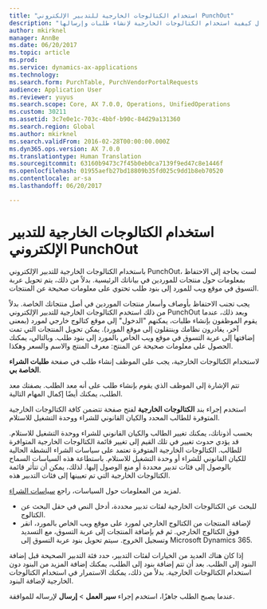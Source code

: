 ```yaml
---
title: "استخدام الكتالوجات الخارجية للتدبير الإلكتروني PunchOut"
description: "يشرح هذا المقال كيفية استخدام الكتالوجات الخارجية لإنشاء طلبات وإرسالها."
author: mkirknel
manager: AnnBe
ms.date: 06/20/2017
ms.topic: article
ms.prod: 
ms.service: dynamics-ax-applications
ms.technology: 
ms.search.form: PurchTable, PurchVendorPortalRequests
audience: Application User
ms.reviewer: yuyus
ms.search.scope: Core, AX 7.0.0, Operations, UnifiedOperations
ms.custom: 30211
ms.assetid: 3c7e0e1c-703c-4bbf-b90c-84d29a131360
ms.search.region: Global
ms.author: mkirknel
ms.search.validFrom: 2016-02-28T00:00:00.000Z
ms.dyn365.ops.version: AX 7.0.0
ms.translationtype: Human Translation
ms.sourcegitcommit: 63160b9473c7f45b0eb0ca7139f9ed47c8e1446f
ms.openlocfilehash: 01955aefb27bd18809b35fd025c9dd1b8eb70520
ms.contentlocale: ar-sa
ms.lasthandoff: 06/20/2017

---
```


# <a name="use-external-catalogs-for-punchout-eprocurement"></a>استخدام الكتالوجات الخارجية للتدبير الإلكتروني PunchOut
باستخدام الكتالوجات الخارجية للتدبير الإلكتروني PunchOut، لست بحاجة إلى الاحتفاظ بمعلومات حول منتجات للموردين في بياناتك الرئيسية. بدلاً من ذلك، يتم تحويل عربة التسوق في موقع ويب للمورد إلى بنود طلب تحتوي على معلومات صحيحة عن المنتجات. 

يجب تجنب الاحتفاظ بأوصاف وأسعار منتجات الموردين في أصل منتجاتك الخاصة. بدلاً من ذلك استخدم الكتالوجات الخارجية للتدبير الإلكتروني PunchOut وبعد ذلك، عندما يقوم الموظفون بإنشاء طلبات، يمكنهم "الدخول" إلى موقع كتالوج خارجي لمورد (بمعنى آخر، يغادرون نظامك وينتقلون إلى موقع المورد). يمكن تحويل المنتجات التي تمت إضافتها إلى عربة التسوق في موقع ويب الخاص بالمورد إلى بنود طلب. وبالتالي، يمكنك الحصول على معلومات صحيحة عن المنتج: معرف المنتج والاسم والسعر وهكذا.

لاستخدام الكتالوجات الخارجية، يجب على الموظف إنشاء طلب في صفحة **طلبات الشراء الخاصة بي‬**.

تتم الإشارة إلى الموظف الذي يقوم بإنشاء طلب على أنه معد الطلب. بصفتك معد الطلب، يمكنك أيضًا إكمال المهام التالية.

استخدم إجراء بند **الكتالوجات الخارجية** لفتح صفحة تتضمن كافة الكتالوجات الخارجية المتوفرة للطالب المحدد والكيان القانوني للشراء ووحدة التشغيل للاستلام.

بحسب أذوناتك، يمكنك تغيير الطالب والكيان القانوني للشراء ووحدة التشغيل للاستلام. قد يؤدي حدوث تغيير في تلك القيم إلى تغيير قائمة الكتالوجات الخارجية المتوافرة للطالب. الكتالوجات الخارجية المتوفرة تعتمد على سياسات الشراء النشطة الحالية للكيان القانوني للشراء أو وحدة التشغيل للاستلام. باستطاعة هذه السياسات السماح بالوصول إلى فئات تدبير محددة أو منع الوصول إليها. لذلك، يمكن أن تتأثر قائمة الكتالوجات الخارجية التي تم تعيينها إلى فئات التدبير هذه.

لمزيد من المعلومات حول السياسات، راجع [سياسات الشراء](../procurement/purchase-policies.md).

- للبحث عن الكتالوجات الخارجية لفئات تدبير محددة، أدخل النص في حقل البحث عن الكتالوج.
- لإضافة المنتجات من الكتالوج الخارجي لمورد على موقع ويب الخاص بالمورد، انقر فوق الكتالوج الخارجي. ثم قم بإضافة المنتجات إلى عربة التسوق، مع التسديد وتسجيل الخروج. سيتم تحويل بنود عربة التسوق إلى Microsoft Dynamics 365.

إذا كان هناك العديد من الخيارات لفئات التدبير، حدد فئة التدبير الصحيحة قبل إضافة البنود إلى الطلب.
بعد أن تتم إضافة بنود إلى الطلب، يمكنك إضافة المزيد من البنود دون استخدام الكتالوجات الخارجية. بدلاً من ذلك، يمكنك الاستمرار في استخدام الكتالوجات الخارجية لإضافة البنود.

عندما يصبح الطلب جاهزًا، استخدم إجراء **سير العمل** > **إرسال** لإرساله للموافقة.

